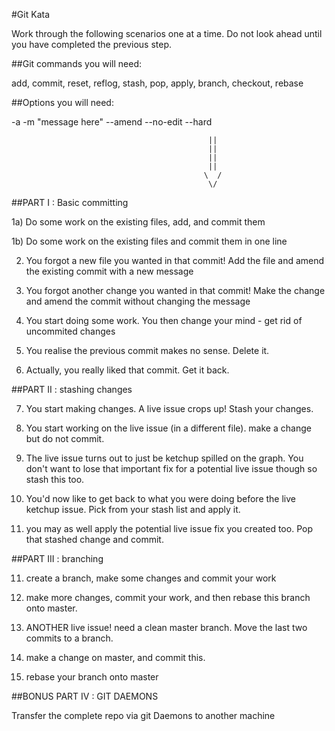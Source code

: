 #Git Kata

Work through the following scenarios one at a time. Do not look ahead until you have completed the previous step.


##Git commands you will need:

add, commit, reset, reflog, stash, pop, apply, branch, checkout, rebase


##Options you will need:

-a
-m "message here"
--amend
--no-edit
--hard










                                                ||
                                                ||
                                                ||
                                                ||
                                               \  /
                                                \/



















##PART I : Basic committing


1a) Do some work on the existing files, add, and commit them



1b) Do some work on the existing files and commit them in one line



2) You forgot a new file you wanted in that commit! Add the file and amend the existing commit with a new message



3) You forgot another change you wanted in that commit! Make the change and amend the commit without changing the message



4) You start doing some work. You then change your mind - get rid of uncommited changes



5) You realise the previous commit makes no sense. Delete it.



6) Actually, you really liked that commit. Get it back.













##PART II : stashing changes

7) You start making changes. A live issue crops up! Stash your changes.



8) You start working on the live issue (in a different file). make a change but do not commit.



9) The live issue turns out to just be ketchup spilled on the graph. You don't want to lose that important fix for a potential live issue though so stash this too.



9) You'd now like to get back to what you were doing before the live ketchup issue. Pick from your stash list and apply it.



10) you may as well apply the potential live issue fix you created too. Pop that stashed change and commit.













##PART III : branching

11) create a branch, make some changes and commit your work



12) make more changes, commit your work, and then rebase this branch onto master.



13) ANOTHER live issue! need a clean master branch. Move the last two commits to a branch.



14) make a change on master, and commit this.



15) rebase your branch onto master









##BONUS PART IV : GIT DAEMONS

Transfer the complete repo via git Daemons to another machine
